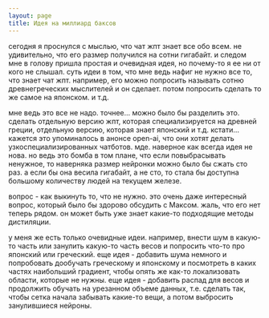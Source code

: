 ```yaml
---
layout: page
title: Идея на миллиард баксов
---
```


сегодня я проснулся с мыслью, что чат жпт знает все обо всем. не удивительно, что его размер получился на сотни гигабайт.
и следом мне в голову пришла простая и очевидная идея, но почему-то я ее ни от кого не слышал.
суть идеи в том, что мне ведь нафиг не нужно все то, что знает чат жпт. например, его можно попросить называть сотню
древнегреческих мыслителей и он сделает. потом попросить сделать то же самое на японском. и т.д.

мне ведь это все не надо. точнее... можно было бы разделить это. сделать отдельную версию жпт, которая специализируется 
на древней греции, отдельную версию, которая знает японский и т.д.
кстати... кажется это упоминалось в анонсе open-ai, что они хотят делать узкоспециализированных чатботов.
мде. наверное как всегда идея не нова.
но ведь это бомба в том плане, что если повыбрасывать ненужное, то наверняка размер нейронки можно было бы сжать сто раз.
а если бы она весила гигабайт, а не сто, то стала бы доступна большому количеству людей на текущем железе.

вопрос - как выкинуть то, что не нужно. это очень даже интересный вопрос, который было бы здорово обсудить с Максом. жаль,
что его нет теперь рядом. он может быть уже знает какие-то подходящие методы дистиляции.

у меня же есть только очевидные идеи. например, внести шум в какую-то часть или занулить какую-то часть весов и попросить
что-то про японский или греческий. еще идея - добавить шума немного и попробовать дообучать греческому и японскому и посмотреть
в каких частях наибольший градиент, чтобы опять же как-то локализовать области, которые не нужны. еще идея - добавить распад
для весов и продолжить обучать на урезанном объеме данных, т.е. сделать так, чтобы сетка начала забывать какие-то вещи, а потом
выбросить занулившиеся нейроны.

